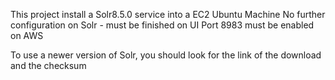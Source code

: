 This project install a Solr8.5.0 service into a EC2 Ubuntu Machine
No further configuration on Solr - must be finished on UI
Port 8983 must be enabled on AWS

To use a newer version of Solr, you should look for the link of the download and the checksum
